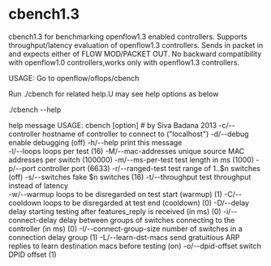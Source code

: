 cbench1.3
=========

cbench1.3 for benchmarking openflow1.3 enabled controllers.
Supports throughput/latency evaluation of openflow1.3 controllers.
Sends in packet in and expects either of FLOW MOD/PACKET OUT.
No backward compatibility with openflow1.0 controllers,works only with openflow1.3 controllers.

USAGE: Go to openflow/oflops/cbench 

Run ./cbench for related help.U may see help options as below

./cbench --help

help message
USAGE: cbench [option]  # by Siva Badana 2013
   -c/--controller              <str> hostname of controller to connect to     ("localhost")
   -d/--debug                         enable debugging                         (off)
   -h/--help                          print this message                      
   -l/--loops                   <int> loops per test                           (16)
   -M/--mac-addresses           <int> unique source MAC addresses per switch   (100000)
   -m/--ms-per-test             <int> test length in ms                        (1000)
   -p/--port                    <int> controller port                          (6633)
   -r/--ranged-test                   test range of 1..$n switches             (off)
   -s/--switches                <int> fake $n switches                         (16)
   -t/--throughput                    test throughput instead of latency      
   -w/--warmup                  <int> loops to be disregarded on test start (warmup) (1)
   -C/--cooldown                <int> loops to be disregarded at test end (cooldown) (0)
   -D/--delay                   <int> delay starting testing after features_reply is received (in ms) (0)
   -i/--connect-delay           <int> delay between groups of switches connecting to the controller (in ms) (0)
   -I/--connect-group-size      <int> number of switches in a connection delay group (1)
   -L/--learn-dst-macs                send gratuitious ARP replies to learn destination macs before testing (on)
   -o/--dpid-offset             <int> switch DPID offset                       (1)

